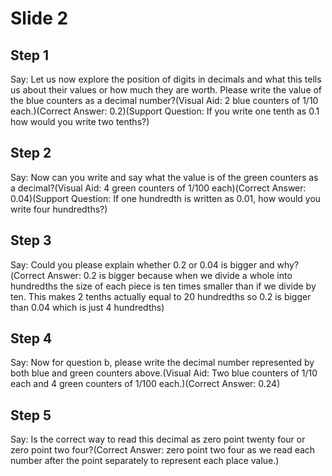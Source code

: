 # Slide 2

## Step 1

Say: Let us now explore the position of digits in decimals and what this tells us about their values or how much they are worth. Please write the value of the blue counters as a decimal number?(Visual Aid: 2 blue counters of 1/10 each.)(Correct Answer: 0.2)(Support Question: If you write one tenth as 0.1 how would you write two tenths?)

## Step 2

Say: Now can you write and say what the value is of the green counters as a decimal?(Visual Aid: 4 green counters of 1/100 each)(Correct Answer: 0.04)(Support Question: If one hundredth is written as 0.01, how would you write four hundredths?)

## Step 3

Say: Could you please explain whether 0.2 or 0.04 is bigger and why?(Correct Answer: 0.2 is bigger because when we divide a whole into hundredths the size of each piece is ten times smaller than if we divide by ten. This makes 2 tenths actually equal to 20 hundredths so 0.2 is bigger than 0.04 which is just 4 hundredths)

## Step 4

Say: Now for question b, please write the decimal number represented by both blue and green counters above.(Visual Aid: Two blue counters of 1/10 each and 4 green counters of 1/100 each.)(Correct Answer: 0.24)

## Step 5

Say: Is the correct way to read this decimal as zero point twenty four or zero point two four?(Correct Answer: zero point two four as we read each number after the point separately to represent each place value.)
